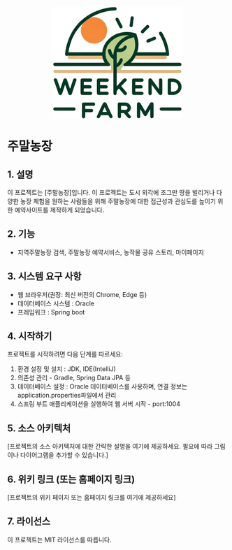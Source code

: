 <p align="center"><img src="src/main/resources/static/img/logo.png" width="294" height="255"></center>

# 주말농장

## 1. 설명
이 프로젝트는 [주말농장]입니다. 이 프로젝트는 도시 외각에 조그만 땅을 빌리거나 다양한 농장 체험을 원하는 사람들을 위해 주말농장에 대한 접근성과 관심도를 높이기 위한 예약사이트를 제작하게 되었습니다.

## 2. 기능
- 지역주말농장 검색, 주말농장 예약서비스, 농작물 공유 스토리, 마이페이지

## 3. 시스템 요구 사항
- 웹 브라우저(권장: 최신 버전의 Chrome, Edge 등)
- 데이터베이스 시스템 : Oracle
- 프레임워크 : Spring boot

## 4. 시작하기
프로젝트를 시작하려면 다음 단계를 따르세요:
1. 환경 설정 및 설치 : JDK, IDE(IntelliJ)
2. 의존성 관리 - Gradle, Spring Data JPA 등
3. 데이터베이스 설정 : Oracle 데이터베이스를 사용하며, 연결 정보는 application.properties파일에서 관리
4. 스프링 부트 애플리케이션을 실행하여 웹 서버 시작 - port:1004

## 5. 소스 아키텍처
[프로젝트의 소스 아키텍처에 대한 간략한 설명을 여기에 제공하세요. 필요에 따라 그림이나 다이어그램을 추가할 수 있습니다.]

## 6. 위키 링크 (또는 홈페이지 링크)
[프로젝트의 위키 페이지 또는 홈페이지 링크를 여기에 제공하세요]

## 7. 라이선스
이 프로젝트는 MIT 라이선스를 따릅니다.
